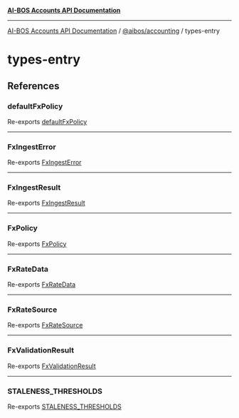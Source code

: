 [**AI-BOS Accounts API Documentation**](../../../README.md)

***

[AI-BOS Accounts API Documentation](../../../README.md) / [@aibos/accounting](../README.md) / types-entry

# types-entry

## References

### defaultFxPolicy

Re-exports [defaultFxPolicy](../fx/policy/variables/defaultFxPolicy.md)

***

### FxIngestError

Re-exports [FxIngestError](../fx/ingest/interfaces/FxIngestError.md)

***

### FxIngestResult

Re-exports [FxIngestResult](../fx/ingest/interfaces/FxIngestResult.md)

***

### FxPolicy

Re-exports [FxPolicy](../fx/policy/interfaces/FxPolicy.md)

***

### FxRateData

Re-exports [FxRateData](../fx/ingest/interfaces/FxRateData.md)

***

### FxRateSource

Re-exports [FxRateSource](../fx/ingest/interfaces/FxRateSource.md)

***

### FxValidationResult

Re-exports [FxValidationResult](../fx/policy/interfaces/FxValidationResult.md)

***

### STALENESS\_THRESHOLDS

Re-exports [STALENESS_THRESHOLDS](../fx/ingest/variables/STALENESS_THRESHOLDS.md)
